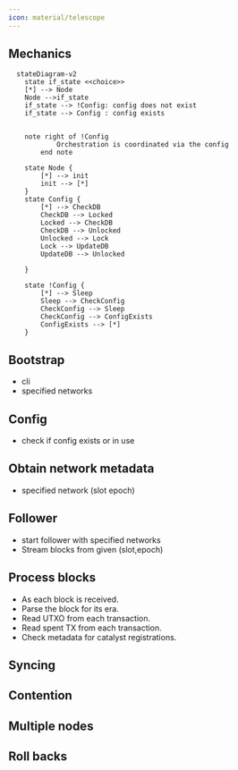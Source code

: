 ```yaml
---
icon: material/telescope
---
```


## Mechanics

```mermaid
  stateDiagram-v2
    state if_state <<choice>>
    [*] --> Node
    Node -->if_state
    if_state --> !Config: config does not exist
    if_state --> Config : config exists


    note right of !Config
            Orchestration is coordinated via the config
        end note

    state Node {
        [*] --> init
        init --> [*]
    }
    state Config {
        [*] --> CheckDB
        CheckDB --> Locked
        Locked --> CheckDB
        CheckDB --> Unlocked
        Unlocked --> Lock
        Lock --> UpdateDB
        UpdateDB --> Unlocked
       
    }

    state !Config {
        [*] --> Sleep
        Sleep --> CheckConfig
        CheckConfig --> Sleep
        CheckConfig --> ConfigExists
        ConfigExists --> [*]        
    }

```

## Bootstrap


- cli
- specified networks 

## Config 
- check if config exists or in use

## Obtain network metadata


- specified network (slot epoch)


## Follower
- start follower with specified networks
- Stream blocks from given (slot,epoch)



## Process blocks

- As each block is received.
- Parse the block for its era.
- Read UTXO from each transaction.
- Read spent TX from each transaction.
- Check metadata for catalyst registrations.


## Syncing

## Contention

## Multiple nodes

## Roll backs